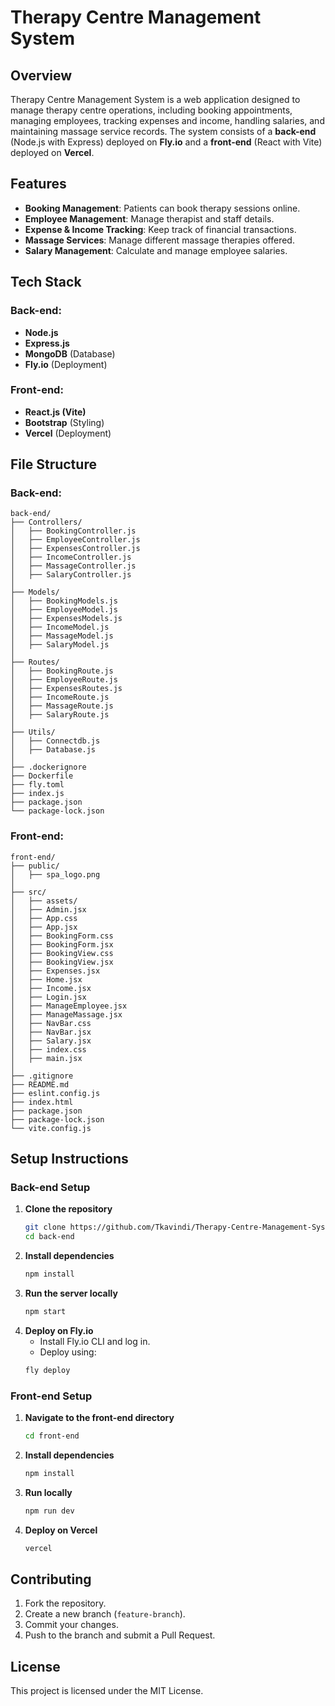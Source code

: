 # Therapy Centre Management System

## Overview
Therapy Centre Management System is a web application designed to manage therapy centre operations, including booking appointments, managing employees, tracking expenses and income, handling salaries, and maintaining massage service records. The system consists of a **back-end** (Node.js with Express) deployed on **Fly.io** and a **front-end** (React with Vite) deployed on **Vercel**.

## Features
- **Booking Management**: Patients can book therapy sessions online.
- **Employee Management**: Manage therapist and staff details.
- **Expense & Income Tracking**: Keep track of financial transactions.
- **Massage Services**: Manage different massage therapies offered.
- **Salary Management**: Calculate and manage employee salaries.

## Tech Stack
### Back-end:
- **Node.js**
- **Express.js**
- **MongoDB** (Database)
- **Fly.io** (Deployment)

### Front-end:
- **React.js (Vite)**
- **Bootstrap** (Styling)
- **Vercel** (Deployment)

## File Structure
### Back-end:
```
back-end/
├── Controllers/
│   ├── BookingController.js
│   ├── EmployeeController.js
│   ├── ExpensesController.js
│   ├── IncomeController.js
│   ├── MassageController.js
│   ├── SalaryController.js
│
├── Models/
│   ├── BookingModels.js
│   ├── EmployeeModel.js
│   ├── ExpensesModels.js
│   ├── IncomeModel.js
│   ├── MassageModel.js
│   ├── SalaryModel.js
│
├── Routes/
│   ├── BookingRoute.js
│   ├── EmployeeRoute.js
│   ├── ExpensesRoutes.js
│   ├── IncomeRoute.js
│   ├── MassageRoute.js
│   ├── SalaryRoute.js
│
├── Utils/
│   ├── Connectdb.js
│   ├── Database.js
│
├── .dockerignore
├── Dockerfile
├── fly.toml
├── index.js
├── package.json
└── package-lock.json
```

### Front-end:
```
front-end/
├── public/
│   ├── spa_logo.png
│
├── src/
│   ├── assets/
│   ├── Admin.jsx
│   ├── App.css
│   ├── App.jsx
│   ├── BookingForm.css
│   ├── BookingForm.jsx
│   ├── BookingView.css
│   ├── BookingView.jsx
│   ├── Expenses.jsx
│   ├── Home.jsx
│   ├── Income.jsx
│   ├── Login.jsx
│   ├── ManageEmployee.jsx
│   ├── ManageMassage.jsx
│   ├── NavBar.css
│   ├── NavBar.jsx
│   ├── Salary.jsx
│   ├── index.css
│   ├── main.jsx
│
├── .gitignore
├── README.md
├── eslint.config.js
├── index.html
├── package.json
├── package-lock.json
└── vite.config.js
```

## Setup Instructions
### Back-end Setup
1. **Clone the repository**
   ```sh
   git clone https://github.com/Tkavindi/Therapy-Centre-Management-System.git
   cd back-end
   ```
2. **Install dependencies**
   ```sh
   npm install
   ```
3. **Run the server locally**
   ```sh
   npm start
   ```
4. **Deploy on Fly.io**
   - Install Fly.io CLI and log in.
   - Deploy using:
   ```sh
   fly deploy
   ```

### Front-end Setup
1. **Navigate to the front-end directory**
   ```sh
   cd front-end
   ```
2. **Install dependencies**
   ```sh
   npm install
   ```
3. **Run locally**
   ```sh
   npm run dev
   ```
4. **Deploy on Vercel**
   ```sh
   vercel
   ```

## Contributing
1. Fork the repository.
2. Create a new branch (`feature-branch`).
3. Commit your changes.
4. Push to the branch and submit a Pull Request.

## License
This project is licensed under the MIT License.


